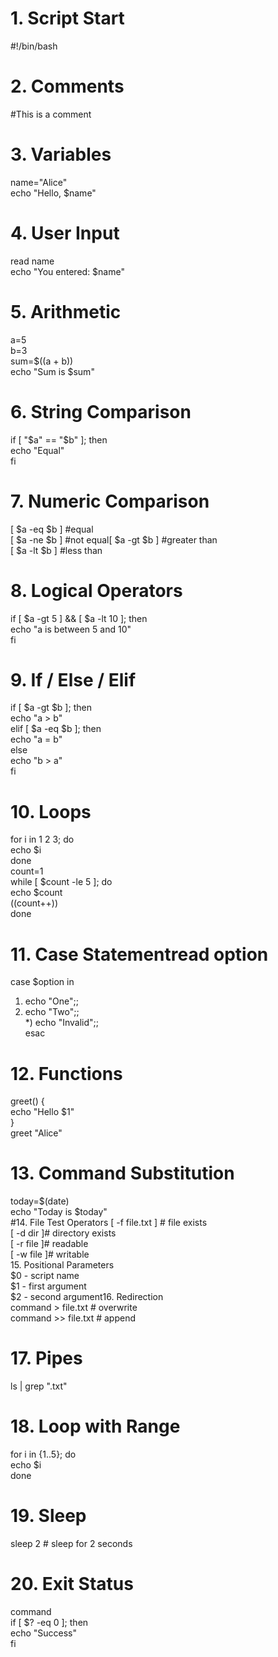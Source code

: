 # 1. Script Start
 #!/bin/bash
# 2. Comments
 #This is a comment
# 3. Variables
 name="Alice"  
 echo "Hello, $name"
# 4. User Input
 read name  
 echo "You entered: $name"
# 5. Arithmetic
 a=5  
 b=3  
 sum=$((a + b))  
 echo "Sum is $sum"  
# 6. String Comparison
 if [ "$a" == "$b" ]; then  
echo "Equal"  
fi
# 7. Numeric Comparison
[ $a -eq $b ] #equal  
[ $a -ne $b ] #not equal[ $a -gt $b ] #greater than  
[ $a -lt $b ] #less than  
# 8. Logical Operators
if [ $a -gt 5 ] && [ $a -lt 10 ]; then  
echo "a is between 5 and 10"  
fi  
# 9. If / Else / Elif
if [ $a -gt $b ]; then  
echo "a > b"  
elif [ $a -eq $b ]; then  
echo "a = b"  
else  
echo "b > a"  
fi  
# 10. Loops
for i in 1 2 3; do  
echo $i  
done  
count=1  
while [ $count -le 5 ]; do  
echo $count  
((count++))  
done  
# 11. Case Statementread option
case $option in  
1) echo "One";;  
2) echo "Two";;  
*) echo "Invalid";;  
esac  
# 12. Functions
greet() {  
echo "Hello $1"  
}  
greet "Alice"  
# 13. Command Substitution
today=$(date)  
echo "Today is $today"  
#14. File Test Operators 
[ -f file.txt ] # file exists  
[ -d dir ]# directory exists  
[ -r file ]# readable  
[ -w file ]# writable  
15. Positional Parameters  
$0 - script name  
$1 - first argument  
$2 - second argument16. Redirection  
command > file.txt # overwrite   
command >> file.txt # append  
# 17. Pipes
ls | grep ".txt"  
# 18. Loop with Range
for i in {1..5}; do  
echo $i  
done  
# 19. Sleep
sleep 2 # sleep for 2 seconds  
# 20. Exit Status
command  
if [ $? -eq 0 ]; then  
echo "Success"  
fi
  
